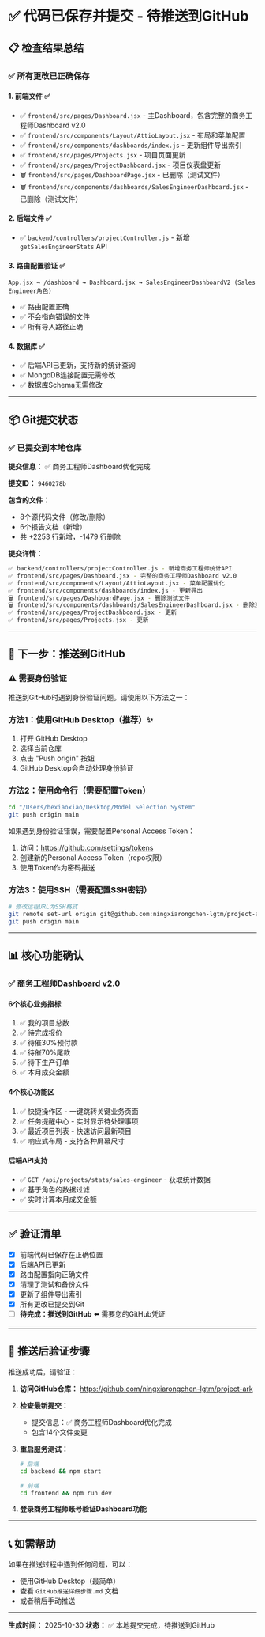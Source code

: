 # ✅ 代码已保存并提交 - 待推送到GitHub

## 📋 检查结果总结

### ✅ **所有更改已正确保存**

#### 1. **前端文件** ✅
- ✅ `frontend/src/pages/Dashboard.jsx` - 主Dashboard，包含完整的商务工程师Dashboard v2.0
- ✅ `frontend/src/components/Layout/AttioLayout.jsx` - 布局和菜单配置
- ✅ `frontend/src/components/dashboards/index.js` - 更新组件导出索引
- ✅ `frontend/src/pages/Projects.jsx` - 项目页面更新
- ✅ `frontend/src/pages/ProjectDashboard.jsx` - 项目仪表盘更新
- 🗑️ `frontend/src/pages/DashboardPage.jsx` - 已删除（测试文件）
- 🗑️ `frontend/src/components/dashboards/SalesEngineerDashboard.jsx` - 已删除（测试文件）

#### 2. **后端文件** ✅
- ✅ `backend/controllers/projectController.js` - 新增 `getSalesEngineerStats` API

#### 3. **路由配置验证** ✅
```
App.jsx → /dashboard → Dashboard.jsx → SalesEngineerDashboardV2 (Sales Engineer角色)
```
- ✅ 路由配置正确
- ✅ 不会指向错误的文件
- ✅ 所有导入路径正确

#### 4. **数据库** ✅
- ✅ 后端API已更新，支持新的统计查询
- ✅ MongoDB连接配置无需修改
- ✅ 数据库Schema无需修改

---

## 📦 Git提交状态

### ✅ **已提交到本地仓库**

**提交信息：** ✅ 商务工程师Dashboard优化完成

**提交ID：** `9460278b`

**包含的文件：**
- 8个源代码文件（修改/删除）
- 6个报告文档（新增）
- 共 +2253 行新增，-1479 行删除

**提交详情：**
```bash
✅ backend/controllers/projectController.js - 新增商务工程师统计API
✅ frontend/src/pages/Dashboard.jsx - 完整的商务工程师Dashboard v2.0
✅ frontend/src/components/Layout/AttioLayout.jsx - 菜单配置优化
✅ frontend/src/components/dashboards/index.js - 更新导出
🗑️ frontend/src/pages/DashboardPage.jsx - 删除测试文件
🗑️ frontend/src/components/dashboards/SalesEngineerDashboard.jsx - 删除测试文件
✅ frontend/src/pages/ProjectDashboard.jsx - 更新
✅ frontend/src/pages/Projects.jsx - 更新
```

---

## 🚀 下一步：推送到GitHub

### ⚠️ **需要身份验证**

推送到GitHub时遇到身份验证问题。请使用以下方法之一：

### 方法1：使用GitHub Desktop（推荐）✨

1. 打开 GitHub Desktop
2. 选择当前仓库
3. 点击 "Push origin" 按钮
4. GitHub Desktop会自动处理身份验证

### 方法2：使用命令行（需要配置Token）

```bash
cd "/Users/hexiaoxiao/Desktop/Model Selection System"
git push origin main
```

如果遇到身份验证错误，需要配置Personal Access Token：
1. 访问：https://github.com/settings/tokens
2. 创建新的Personal Access Token（repo权限）
3. 使用Token作为密码推送

### 方法3：使用SSH（需要配置SSH密钥）

```bash
# 修改远程URL为SSH格式
git remote set-url origin git@github.com:ningxiarongchen-lgtm/project-ark.git
git push origin main
```

---

## 📊 核心功能确认

### ✅ **商务工程师Dashboard v2.0**

#### 6个核心业务指标
1. ✅ 我的项目总数
2. ✅ 待完成报价
3. ✅ 待催30%预付款
4. ✅ 待催70%尾款
5. ✅ 待下生产订单
6. ✅ 本月成交金额

#### 4个核心功能区
1. ✅ 快捷操作区 - 一键跳转关键业务页面
2. ✅ 任务提醒中心 - 实时显示待处理事项
3. ✅ 最近项目列表 - 快速访问最新项目
4. ✅ 响应式布局 - 支持各种屏幕尺寸

#### 后端API支持
- ✅ `GET /api/projects/stats/sales-engineer` - 获取统计数据
- ✅ 基于角色的数据过滤
- ✅ 实时计算本月成交金额

---

## ✅ 验证清单

- [x] 前端代码已保存在正确位置
- [x] 后端API已更新
- [x] 路由配置指向正确文件
- [x] 清理了测试和备份文件
- [x] 更新了组件导出索引
- [x] 所有更改已提交到Git
- [ ] **待完成：推送到GitHub** ⬅️ 需要您的GitHub凭证

---

## 📝 推送后验证步骤

推送成功后，请验证：

1. **访问GitHub仓库：**
   https://github.com/ningxiarongchen-lgtm/project-ark

2. **检查最新提交：**
   - 提交信息：✅ 商务工程师Dashboard优化完成
   - 包含14个文件变更

3. **重启服务测试：**
   ```bash
   # 后端
   cd backend && npm start
   
   # 前端
   cd frontend && npm run dev
   ```

4. **登录商务工程师账号验证Dashboard功能**

---

## 📞 如需帮助

如果在推送过程中遇到任何问题，可以：
- 使用GitHub Desktop（最简单）
- 查看 `GitHub推送详细步骤.md` 文档
- 或者稍后手动推送

---

**生成时间：** 2025-10-30
**状态：** ✅ 本地提交完成，待推送到GitHub

